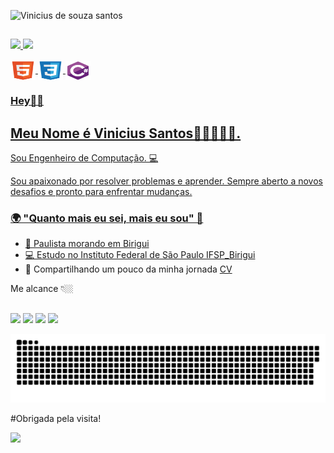 ![Vinicius de souza santos](https://user-images.githubusercontent.com/80977502/114060706-06a07100-986c-11eb-9abc-f05f0eecd5b1.png)

##

 <div>
  <a href="https://github.com/ViniciusKanh">
  <img height="180em" src="https://github-readme-stats.vercel.app/api?username=ViniciusKanh&show_icons=true&theme=merko&include_all_commits=true&count_private=true"/>
  <img height="180em" src="https://github-readme-stats.vercel.app/api/top-langs/?username=ViniciusKanh&layout=compact&langs_count=7&theme=merko"/>
</div>
 <div style="display: inline_block"><br>
  <img align="center" alt="HTML" height="30" width="40" src="https://raw.githubusercontent.com/devicons/devicon/master/icons/html5/html5-original.svg">
  <img align="center" alt="CSS" height="30" width="40" src="https://raw.githubusercontent.com/devicons/devicon/master/icons/css3/css3-original.svg">
  <img align="center" alt="Csharp" height="30" width="40" src="https://raw.githubusercontent.com/devicons/devicon/master/icons/csharp/csharp-original.svg">
</div>

### Hey👍🏻
## Meu Nome é Vinicius Santos🙎🏻‍♂️🇧🇷.

Sou Engenheiro de Computação. 💻

Sou apaixonado por resolver problemas e aprender. Sempre aberto a novos desafios e pronto para enfrentar mudanças.

### 🌍 "Quanto mais eu sei, mais eu sou" 🧠

- 📍 Paulista morando em Birigui
- 💻 Estudo no Instituto Federal de São Paulo [IFSP_Birigui](https://bri.ifsp.edu.br/)
- 🌈 Compartilhando um pouco da minha jornada [CV](https://view.genial.ly/5fc6ec531dee930d309216b2)

Me alcance 👇🏼
##
    
 <div> 
  <a href="https://www.youtube.com/channel/UC5CTaXD3hB_zJbzTfJNAsKg" target="_blank"><img src="https://img.shields.io/badge/YouTube-FF0000?style=for-the-badge&logo=youtube&logoColor=white" target="_blank"></a>
<a href = "mailto:vinnyciussouza@outlook.com"><img src="https://img.shields.io/badge/Gmail-D14836?style=for-the-badge&logo=gmail&logoColor=white" target="_blank"></a>
<a href="https://www.instagram.com/vinnicius_ssantos/" target="_blank"><img src="https://img.shields.io/badge/-Instagram-%23E4405F?style=for-the-badge&logo=instagram&logoColor=white" target="_blank"></a>
<a href="https://www.linkedin.com/in/vinicius-ssantos/" target="_blank"><img src="https://img.shields.io/badge/-LinkedIn-%230077B5?style=for-the-badge&logo=linkedin&logoColor=white" target="_blank"></a> 
 </div>    
    
![Snake animation](https://github.com/ViniciusKanh/ViniciusKanh/blob/output/github-contribution-grid-snake.svg)

#Obrigada pela visita!

![](https://komarev.com/ghpvc/?username=your-github-username&color=green)
